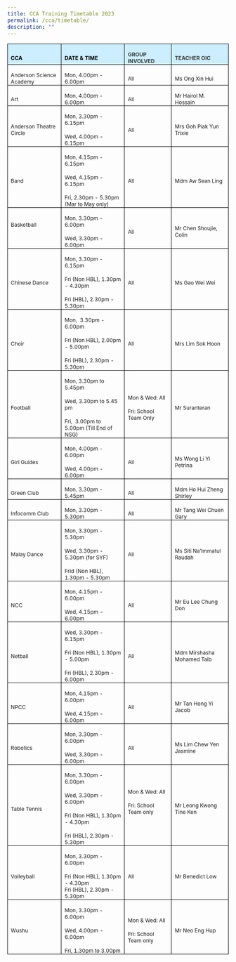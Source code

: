 ```yaml
---
title: CCA Training Timetable 2023
permalink: /cca/timetable/
description: ""
---
```

        

<table class="MsoNormalTable" border="1" cellspacing="0" cellpadding="0" width="680" style="margin-left:-.25pt;border-collapse:collapse;mso-table-layout-alt:fixed;
 border:none;mso-border-alt:solid black .5pt;mso-yfti-tbllook:1024;mso-padding-alt:
 0in 5.4pt 0in 5.4pt;mso-border-insideh:.5pt solid black;mso-border-insidev:
 .5pt solid black"><tbody><tr style="mso-yfti-irow:0;mso-yfti-firstrow:yes;height:12.5pt"><td width="162" style="width:121.5pt;border:solid black 1.0pt;mso-border-alt:
  solid black .5pt;background:#CCEEFF;padding:0in 5.4pt 0in 5.4pt;height:12.5pt"><p class="MsoNormal" style="margin-bottom:0in;line-height:normal"><b style="mso-bidi-font-weight:normal"><span lang="EN-SG" style="font-size:9.0pt;
  color:black;mso-color-alt:windowtext">CCA</span></b><b style="mso-bidi-font-weight:
  normal"><span lang="EN-SG" style="font-size:9.0pt"></span></b></p></td><td width="222" style="width:166.5pt;border:solid black 1.0pt;border-left:none;
  mso-border-left-alt:solid black .5pt;mso-border-alt:solid black .5pt;
  background:#CCEEFF;padding:0in 5.4pt 0in 5.4pt;height:12.5pt"><p class="MsoNormal" style="margin-bottom:0in;line-height:normal"><b style="mso-bidi-font-weight:normal"><span lang="EN-SG" style="font-size:9.0pt;
  color:black;mso-color-alt:windowtext">DATE &amp; TIME</span></b><b style="mso-bidi-font-weight:normal"><span lang="EN-SG" style="font-size:9.0pt"></span></b></p></td><td width="126" style="width:94.5pt;border:solid black 1.0pt;border-left:none;
  mso-border-left-alt:solid black .5pt;mso-border-alt:solid black .5pt;
  background:#CCEEFF;padding:0in 5.4pt 0in 5.4pt;height:12.5pt"><p class="MsoNormal" style="margin-bottom:0in;line-height:normal"><b style="mso-bidi-font-weight:normal"><span lang="EN-SG" style="font-size:9.0pt;
  color:#3D3D3D">GROUP INVOLVED</span></b><span lang="EN-SG" style="font-size:
  9.0pt"></span></p></td><td width="170" style="width:127.5pt;border:solid black 1.0pt;border-left:none;
  mso-border-left-alt:solid black .5pt;mso-border-alt:solid black .5pt;
  background:#CCEEFF;padding:0in 5.4pt 0in 5.4pt;height:12.5pt"><p class="MsoNormal" style="margin-bottom:0in;line-height:normal"><b style="mso-bidi-font-weight:normal"><span lang="EN-SG" style="font-size:9.0pt;
  color:#3D3D3D">TEACHER OIC</span></b><span lang="EN-SG" style="font-size:9.0pt"></span></p></td></tr><tr style="mso-yfti-irow:1;height:16.0pt"><td width="162" style="width:121.5pt;border:solid black 1.0pt;border-top:none;
  mso-border-top-alt:solid black .5pt;mso-border-alt:solid black .5pt;
  padding:0in 5.4pt 0in 5.4pt;height:16.0pt"><p class="MsoNormal" style="margin-bottom:0in;line-height:normal"><span lang="EN-SG" style="font-size:9.0pt">Anderson Science Academy</span></p></td><td width="222" style="width:166.5pt;border-top:none;border-left:none;
  border-bottom:solid black 1.0pt;border-right:solid black 1.0pt;mso-border-top-alt:
  solid black .5pt;mso-border-left-alt:solid black .5pt;mso-border-alt:solid black .5pt;
  padding:0in 5.4pt 0in 5.4pt;height:16.0pt"><p class="MsoNormal" style="margin-bottom:0in;line-height:normal"><span lang="EN-SG" style="font-size:9.0pt">Mon, 4.00pm - 6.00pm</span></p></td><td width="126" style="width:94.5pt;border-top:none;border-left:none;
  border-bottom:solid black 1.0pt;border-right:solid black 1.0pt;mso-border-top-alt:
  solid black .5pt;mso-border-left-alt:solid black .5pt;mso-border-alt:solid black .5pt;
  padding:0in 5.4pt 0in 5.4pt;height:16.0pt"><p class="MsoNormal" style="margin-bottom:0in;line-height:normal"><span lang="EN-SG" style="font-size:9.0pt">All</span></p></td><td width="170" style="width:127.5pt;border-top:none;border-left:none;
  border-bottom:solid black 1.0pt;border-right:solid black 1.0pt;mso-border-top-alt:
  solid black .5pt;mso-border-left-alt:solid black .5pt;mso-border-alt:solid black .5pt;
  padding:0in 5.4pt 0in 5.4pt;height:16.0pt"><p class="MsoNormal" style="margin-bottom:0in;line-height:normal"><span lang="EN-SG" style="font-size:9.0pt">Ms Ong Xin Hui</span></p></td></tr><tr style="mso-yfti-irow:2;height:12.4pt"><td width="162" style="width:121.5pt;border:solid black 1.0pt;border-top:none;
  mso-border-top-alt:solid black .5pt;mso-border-alt:solid black .5pt;
  padding:0in 5.4pt 0in 5.4pt;height:12.4pt"><p class="MsoNormal" style="margin-bottom:0in;line-height:normal"><span lang="EN-SG" style="font-size:9.0pt">Art</span></p></td><td width="222" style="width:166.5pt;border-top:none;border-left:none;
  border-bottom:solid black 1.0pt;border-right:solid black 1.0pt;mso-border-top-alt:
  solid black .5pt;mso-border-left-alt:solid black .5pt;mso-border-alt:solid black .5pt;
  padding:0in 5.4pt 0in 5.4pt;height:12.4pt"><p class="MsoNormal" style="margin-bottom:0in;line-height:normal"><span lang="EN-SG" style="font-size:9.0pt">Mon, 4.00pm - 6.00pm</span></p></td><td width="126" style="width:94.5pt;border-top:none;border-left:none;
  border-bottom:solid black 1.0pt;border-right:solid black 1.0pt;mso-border-top-alt:
  solid black .5pt;mso-border-left-alt:solid black .5pt;mso-border-alt:solid black .5pt;
  padding:0in 5.4pt 0in 5.4pt;height:12.4pt"><p class="MsoNormal" style="margin-bottom:0in;line-height:normal"><span lang="EN-SG" style="font-size:9.0pt">All</span></p></td><td width="170" style="width:127.5pt;border-top:none;border-left:none;
  border-bottom:solid black 1.0pt;border-right:solid black 1.0pt;mso-border-top-alt:
  solid black .5pt;mso-border-left-alt:solid black .5pt;mso-border-alt:solid black .5pt;
  padding:0in 5.4pt 0in 5.4pt;height:12.4pt"><p class="MsoNormal" style="margin-bottom:0in;line-height:normal"><span lang="EN-SG" style="font-size:9.0pt">Mr Hairol M. Hossain</span></p></td></tr><tr style="mso-yfti-irow:3;height:12.4pt"><td width="162" style="width:121.5pt;border:solid black 1.0pt;border-top:none;
  mso-border-top-alt:solid black .5pt;mso-border-alt:solid black .5pt;
  padding:0in 5.4pt 0in 5.4pt;height:12.4pt"><p class="MsoNormal" style="margin-bottom:0in;line-height:normal"><span lang="EN-SG" style="font-size:9.0pt">Anderson Theatre Circle</span></p></td><td width="222" style="width:166.5pt;border-top:none;border-left:none;
  border-bottom:solid black 1.0pt;border-right:solid black 1.0pt;mso-border-top-alt:
  solid black .5pt;mso-border-left-alt:solid black .5pt;mso-border-alt:solid black .5pt;
  padding:0in 5.4pt 0in 5.4pt;height:12.4pt"><p class="MsoNormal" style="margin-bottom:0in;line-height:normal"><span lang="EN-SG" style="font-size:9.0pt">Mon, 3.30pm - 6.15pm</span></p><p class="MsoNormal" style="margin-bottom:0in;line-height:normal"><span lang="EN-SG" style="font-size:9.0pt">Wed, 4.00pm - 6.15pm</span></p></td><td width="126" style="width:94.5pt;border-top:none;border-left:none;
  border-bottom:solid black 1.0pt;border-right:solid black 1.0pt;mso-border-top-alt:
  solid black .5pt;mso-border-left-alt:solid black .5pt;mso-border-alt:solid black .5pt;
  padding:0in 5.4pt 0in 5.4pt;height:12.4pt"><p class="MsoNormal" style="margin-bottom:0in;line-height:normal"><span lang="EN-SG" style="font-size:9.0pt">All</span></p></td><td width="170" style="width:127.5pt;border-top:none;border-left:none;
  border-bottom:solid black 1.0pt;border-right:solid black 1.0pt;mso-border-top-alt:
  solid black .5pt;mso-border-left-alt:solid black .5pt;mso-border-alt:solid black .5pt;
  padding:0in 5.4pt 0in 5.4pt;height:12.4pt"><p class="MsoNormal" style="margin-bottom:0in;line-height:normal"><span lang="EN-SG" style="font-size:9.0pt">Mrs Goh Piak Yun Trixie</span></p></td></tr><tr style="mso-yfti-irow:4;height:16.4pt"><td width="162" style="width:121.5pt;border:solid black 1.0pt;border-top:none;
  mso-border-top-alt:solid black .5pt;mso-border-alt:solid black .5pt;
  padding:0in 5.4pt 0in 5.4pt;height:16.4pt"><p class="MsoNormal" style="margin-bottom:0in;line-height:normal"><span lang="EN-SG" style="font-size:9.0pt">Band</span></p></td><td width="222" style="width:166.5pt;border-top:none;border-left:none;
  border-bottom:solid black 1.0pt;border-right:solid black 1.0pt;mso-border-top-alt:
  solid black .5pt;mso-border-left-alt:solid black .5pt;mso-border-alt:solid black .5pt;
  padding:0in 5.4pt 0in 5.4pt;height:16.4pt"><p class="MsoNormal" style="margin-bottom:0in;line-height:normal"><span lang="EN-SG" style="font-size:9.0pt">Mon, 4.15pm - 6.15pm</span></p><p class="MsoNormal" style="margin-bottom:0in;line-height:normal"><span lang="EN-SG" style="font-size:9.0pt">Wed, 4.15pm - 6.15pm</span></p><p class="MsoNormal" style="margin-bottom:0in;line-height:normal"><span lang="EN-SG" style="font-size:9.0pt">Fri, 2.30pm - 5.30pm (Mar to May only)</span></p></td><td width="126" style="width:94.5pt;border-top:none;border-left:none;
  border-bottom:solid black 1.0pt;border-right:solid black 1.0pt;mso-border-top-alt:
  solid black .5pt;mso-border-left-alt:solid black .5pt;mso-border-alt:solid black .5pt;
  padding:0in 5.4pt 0in 5.4pt;height:16.4pt"><p class="MsoNormal" style="margin-bottom:0in;line-height:normal"><span lang="EN-SG" style="font-size:9.0pt">All</span></p></td><td width="170" style="width:127.5pt;border-top:none;border-left:none;
  border-bottom:solid black 1.0pt;border-right:solid black 1.0pt;mso-border-top-alt:
  solid black .5pt;mso-border-left-alt:solid black .5pt;mso-border-alt:solid black .5pt;
  padding:0in 5.4pt 0in 5.4pt;height:16.4pt"><p class="MsoNormal" style="margin-bottom:0in;line-height:normal"><span lang="EN-SG" style="font-size:9.0pt">Mdm Aw Sean Ling</span></p></td></tr><tr style="mso-yfti-irow:5;height:19.15pt"><td width="162" style="width:121.5pt;border:solid black 1.0pt;border-top:none;
  mso-border-top-alt:solid black .5pt;mso-border-alt:solid black .5pt;
  padding:0in 5.4pt 0in 5.4pt;height:19.15pt"><p class="MsoNormal" style="margin-bottom:0in;line-height:normal"><span lang="EN-SG" style="font-size:9.0pt">Basketball</span></p><p class="MsoNormal" style="margin-bottom:0in;line-height:normal"><span lang="EN-SG" style="font-size:9.0pt">&nbsp;</span></p></td><td width="222" style="width:166.5pt;border-top:none;border-left:none;
  border-bottom:solid black 1.0pt;border-right:solid black 1.0pt;mso-border-top-alt:
  solid black .5pt;mso-border-left-alt:solid black .5pt;mso-border-alt:solid black .5pt;
  padding:0in 5.4pt 0in 5.4pt;height:19.15pt"><p class="MsoNormal" style="margin-bottom:0in;line-height:normal"><span lang="EN-SG" style="font-size:9.0pt">Mon, 3.30pm - 6.00pm</span></p><p class="MsoNormal" style="margin-bottom:0in;line-height:normal"><span lang="EN-SG" style="font-size:9.0pt">Wed, 3.30pm - 6.00pm</span></p></td><td width="126" style="width:94.5pt;border-top:none;border-left:none;
  border-bottom:solid black 1.0pt;border-right:solid black 1.0pt;mso-border-top-alt:
  solid black .5pt;mso-border-left-alt:solid black .5pt;mso-border-alt:solid black .5pt;
  padding:0in 5.4pt 0in 5.4pt;height:19.15pt"><p class="MsoNormal" style="margin-bottom:0in;line-height:normal"><span lang="EN-SG" style="font-size:9.0pt">All</span></p></td><td width="170" style="width:127.5pt;border-top:none;border-left:none;
  border-bottom:solid black 1.0pt;border-right:solid black 1.0pt;mso-border-top-alt:
  solid black .5pt;mso-border-left-alt:solid black .5pt;mso-border-alt:solid black .5pt;
  padding:0in 5.4pt 0in 5.4pt;height:19.15pt"><p class="MsoNormal" style="margin-bottom:0in;line-height:normal"><span lang="EN-SG" style="font-size:9.0pt">Mr Chen Shoujie, Colin</span></p></td></tr><tr style="mso-yfti-irow:6;height:27.35pt"><td width="162" style="width:121.5pt;border:solid black 1.0pt;border-top:none;
  mso-border-top-alt:solid black .5pt;mso-border-alt:solid black .5pt;
  padding:0in 5.4pt 0in 5.4pt;height:27.35pt"><p class="MsoNormal" style="margin-bottom:0in;line-height:normal"><span lang="EN-SG" style="font-size:9.0pt">Chinese Dance</span></p></td><td width="222" style="width:166.5pt;border-top:none;border-left:none;
  border-bottom:solid black 1.0pt;border-right:solid black 1.0pt;mso-border-top-alt:
  solid black .5pt;mso-border-left-alt:solid black .5pt;mso-border-alt:solid black .5pt;
  padding:0in 5.4pt 0in 5.4pt;height:27.35pt"><p class="MsoNormal" style="margin-bottom:0in;line-height:normal"><span lang="EN-SG" style="font-size:9.0pt">Mon, 3.30pm - 6.15pm</span></p><p class="MsoNormal" style="margin-bottom:0in;line-height:normal"><span lang="EN-SG" style="font-size:9.0pt">Fri (Non HBL), 1.30pm - 4.30pm</span></p><p class="MsoNormal" style="margin-bottom:0in;line-height:normal"><span lang="EN-SG" style="font-size:9.0pt">Fri (HBL), 2.30pm - 5.30pm</span></p></td><td width="126" style="width:94.5pt;border-top:none;border-left:none;
  border-bottom:solid black 1.0pt;border-right:solid black 1.0pt;mso-border-top-alt:
  solid black .5pt;mso-border-left-alt:solid black .5pt;mso-border-alt:solid black .5pt;
  padding:0in 5.4pt 0in 5.4pt;height:27.35pt"><p class="MsoNormal" style="margin-bottom:0in;line-height:normal"><span lang="EN-SG" style="font-size:9.0pt">All</span></p></td><td width="170" style="width:127.5pt;border-top:none;border-left:none;
  border-bottom:solid black 1.0pt;border-right:solid black 1.0pt;mso-border-top-alt:
  solid black .5pt;mso-border-left-alt:solid black .5pt;mso-border-alt:solid black .5pt;
  padding:0in 5.4pt 0in 5.4pt;height:27.35pt"><p class="MsoNormal" style="margin-bottom:0in;line-height:normal"><span lang="EN-SG" style="font-size:9.0pt">Ms Gao Wei Wei</span></p></td></tr><tr style="mso-yfti-irow:7;height:13.7pt"><td width="162" style="width:121.5pt;border:solid black 1.0pt;border-top:none;
  mso-border-top-alt:solid black .5pt;mso-border-alt:solid black .5pt;
  padding:0in 5.4pt 0in 5.4pt;height:13.7pt"><p class="MsoNormal" style="margin-bottom:0in;line-height:normal"><span lang="EN-SG" style="font-size:9.0pt">Choir</span></p></td><td width="222" style="width:166.5pt;border-top:none;border-left:none;
  border-bottom:solid black 1.0pt;border-right:solid black 1.0pt;mso-border-top-alt:
  solid black .5pt;mso-border-left-alt:solid black .5pt;mso-border-alt:solid black .5pt;
  padding:0in 5.4pt 0in 5.4pt;height:13.7pt"><p class="MsoNormal" style="margin-bottom:0in;line-height:normal"><span lang="EN-SG" style="font-size:9.0pt">Mon,<span style="mso-spacerun:yes">&nbsp; </span>3.30pm - 6.00pm</span></p><p class="MsoNormal" style="margin-bottom:0in;line-height:normal"><span lang="EN-SG" style="font-size:9.0pt">Fri (Non HBL), 2.00pm - 5.00pm</span></p><p class="MsoNormal" style="margin-bottom:0in;line-height:normal"><span lang="EN-SG" style="font-size:9.0pt">Fri (HBL), 2.30pm - 5.30pm</span></p></td><td width="126" style="width:94.5pt;border-top:none;border-left:none;
  border-bottom:solid black 1.0pt;border-right:solid black 1.0pt;mso-border-top-alt:
  solid black .5pt;mso-border-left-alt:solid black .5pt;mso-border-alt:solid black .5pt;
  padding:0in 5.4pt 0in 5.4pt;height:13.7pt"><p class="MsoNormal" style="margin-bottom:0in;line-height:normal"><span lang="EN-SG" style="font-size:9.0pt">All</span></p></td><td width="170" style="width:127.5pt;border-top:none;border-left:none;
  border-bottom:solid black 1.0pt;border-right:solid black 1.0pt;mso-border-top-alt:
  solid black .5pt;mso-border-left-alt:solid black .5pt;mso-border-alt:solid black .5pt;
  padding:0in 5.4pt 0in 5.4pt;height:13.7pt"><p class="MsoNormal" style="margin-bottom:0in;line-height:normal"><span lang="EN-SG" style="font-size:9.0pt">Mrs Lim Sok Hoon</span></p></td></tr><tr style="mso-yfti-irow:8;height:17.0pt"><td width="162" style="width:121.5pt;border:solid black 1.0pt;border-top:none;
  mso-border-top-alt:solid black .5pt;mso-border-alt:solid black .5pt;
  padding:0in 5.4pt 0in 5.4pt;height:17.0pt"><p class="MsoNormal" style="margin-bottom:0in;line-height:normal"><span lang="EN-SG" style="font-size:9.0pt">Football</span></p></td><td width="222" style="width:166.5pt;border-top:none;border-left:none;
  border-bottom:solid black 1.0pt;border-right:solid black 1.0pt;mso-border-top-alt:
  solid black .5pt;mso-border-left-alt:solid black .5pt;mso-border-alt:solid black .5pt;
  padding:0in 5.4pt 0in 5.4pt;height:17.0pt"><p class="MsoNormal" style="margin-bottom:0in;line-height:normal"><span lang="EN-SG" style="font-size:9.0pt">Mon, 3.30pm to 5.45pm</span></p><p class="MsoNormal" style="margin-bottom:0in;line-height:normal"><span lang="EN-SG" style="font-size:9.0pt">Wed, 3.30pm to 5.45 pm</span></p><p class="MsoNormal" style="margin-bottom:0in;line-height:normal"><span lang="EN-SG" style="font-size:9.0pt">Fri,<span style="mso-spacerun:yes">&nbsp; </span>3.00pm to 5.00pm (Till End of NSG)<span style="mso-spacerun:yes">&nbsp;</span></span></p></td><td width="126" style="width:94.5pt;border-top:none;border-left:none;
  border-bottom:solid black 1.0pt;border-right:solid black 1.0pt;mso-border-top-alt:
  solid black .5pt;mso-border-left-alt:solid black .5pt;mso-border-alt:solid black .5pt;
  padding:0in 5.4pt 0in 5.4pt;height:17.0pt"><p class="MsoNormal" style="margin-bottom:0in;line-height:normal"><span lang="EN-SG" style="font-size:9.0pt">Mon &amp; Wed: All</span></p><p class="MsoNormal" style="margin-bottom:0in;line-height:normal"><span lang="EN-SG" style="font-size:9.0pt">Fri: School Team Only</span></p></td><td width="170" style="width:127.5pt;border-top:none;border-left:none;
  border-bottom:solid black 1.0pt;border-right:solid black 1.0pt;mso-border-top-alt:
  solid black .5pt;mso-border-left-alt:solid black .5pt;mso-border-alt:solid black .5pt;
  padding:0in 5.4pt 0in 5.4pt;height:17.0pt"><p class="MsoNormal" style="margin-bottom:0in;line-height:normal"><span lang="EN-SG" style="font-size:9.0pt">Mr Suranteran</span></p></td></tr><tr style="mso-yfti-irow:9;height:13.2pt"><td width="162" style="width:121.5pt;border:solid black 1.0pt;border-top:none;
  mso-border-top-alt:solid black .5pt;mso-border-alt:solid black .5pt;
  padding:0in 5.4pt 0in 5.4pt;height:13.2pt"><p class="MsoNormal" style="margin-bottom:0in;line-height:normal"><span lang="EN-SG" style="font-size:9.0pt">Girl Guides</span></p></td><td width="222" style="width:166.5pt;border-top:none;border-left:none;
  border-bottom:solid black 1.0pt;border-right:solid black 1.0pt;mso-border-top-alt:
  solid black .5pt;mso-border-left-alt:solid black .5pt;mso-border-alt:solid black .5pt;
  padding:0in 5.4pt 0in 5.4pt;height:13.2pt"><p class="MsoNormal" style="margin-bottom:0in;line-height:normal"><span lang="EN-SG" style="font-size:9.0pt">Mon, 4.00pm - 6.00pm</span></p><p class="MsoNormal" style="margin-bottom:0in;line-height:normal"><span lang="EN-SG" style="font-size:9.0pt">Wed, 4.00pm - 6.00pm</span></p></td><td width="126" style="width:94.5pt;border-top:none;border-left:none;
  border-bottom:solid black 1.0pt;border-right:solid black 1.0pt;mso-border-top-alt:
  solid black .5pt;mso-border-left-alt:solid black .5pt;mso-border-alt:solid black .5pt;
  padding:0in 5.4pt 0in 5.4pt;height:13.2pt"><p class="MsoNormal" style="margin-bottom:0in;line-height:normal"><span lang="EN-SG" style="font-size:9.0pt">All</span></p></td><td width="170" style="width:127.5pt;border-top:none;border-left:none;
  border-bottom:solid black 1.0pt;border-right:solid black 1.0pt;mso-border-top-alt:
  solid black .5pt;mso-border-left-alt:solid black .5pt;mso-border-alt:solid black .5pt;
  padding:0in 5.4pt 0in 5.4pt;height:13.2pt"><p class="MsoNormal" style="margin-bottom:0in;line-height:normal"><span lang="EN-SG" style="font-size:9.0pt">Ms Wong Li Yi Petrina</span></p></td></tr><tr style="mso-yfti-irow:10;height:12.6pt"><td width="162" style="width:121.5pt;border:solid black 1.0pt;border-top:none;
  mso-border-top-alt:solid black .5pt;mso-border-alt:solid black .5pt;
  padding:0in 5.4pt 0in 5.4pt;height:12.6pt"><p class="MsoNormal" style="margin-bottom:0in;line-height:normal"><span lang="EN-SG" style="font-size:9.0pt">Green Club</span></p></td><td width="222" style="width:166.5pt;border-top:none;border-left:none;
  border-bottom:solid black 1.0pt;border-right:solid black 1.0pt;mso-border-top-alt:
  solid black .5pt;mso-border-left-alt:solid black .5pt;mso-border-alt:solid black .5pt;
  padding:0in 5.4pt 0in 5.4pt;height:12.6pt"><p class="MsoNormal" style="margin-bottom:0in;line-height:normal"><span lang="EN-SG" style="font-size:9.0pt">Mon, 3.30pm - 5.45pm</span></p></td><td width="126" style="width:94.5pt;border-top:none;border-left:none;
  border-bottom:solid black 1.0pt;border-right:solid black 1.0pt;mso-border-top-alt:
  solid black .5pt;mso-border-left-alt:solid black .5pt;mso-border-alt:solid black .5pt;
  padding:0in 5.4pt 0in 5.4pt;height:12.6pt"><p class="MsoNormal" style="margin-bottom:0in;line-height:normal"><span lang="EN-SG" style="font-size:9.0pt">All</span></p></td><td width="170" style="width:127.5pt;border-top:none;border-left:none;
  border-bottom:solid black 1.0pt;border-right:solid black 1.0pt;mso-border-top-alt:
  solid black .5pt;mso-border-left-alt:solid black .5pt;mso-border-alt:solid black .5pt;
  padding:0in 5.4pt 0in 5.4pt;height:12.6pt"><p class="MsoNormal" style="margin-bottom:0in;line-height:normal"><span lang="EN-SG" style="font-size:9.0pt">Mdm Ho Hui Zheng Shirley</span></p></td></tr><tr style="mso-yfti-irow:11;height:13.2pt"><td width="162" style="width:121.5pt;border:solid black 1.0pt;border-top:none;
  mso-border-top-alt:solid black .5pt;mso-border-alt:solid black .5pt;
  padding:0in 5.4pt 0in 5.4pt;height:13.2pt"><p class="MsoNormal" style="margin-bottom:0in;line-height:normal"><span lang="EN-SG" style="font-size:9.0pt">Infocomm Club</span></p></td><td width="222" style="width:166.5pt;border-top:none;border-left:none;
  border-bottom:solid black 1.0pt;border-right:solid black 1.0pt;mso-border-top-alt:
  solid black .5pt;mso-border-left-alt:solid black .5pt;mso-border-alt:solid black .5pt;
  padding:0in 5.4pt 0in 5.4pt;height:13.2pt"><p class="MsoNormal" style="margin-bottom:0in;line-height:normal"><span lang="EN-SG" style="font-size:9.0pt">Mon, 3.30pm - 5.30pm</span></p></td><td width="126" style="width:94.5pt;border-top:none;border-left:none;
  border-bottom:solid black 1.0pt;border-right:solid black 1.0pt;mso-border-top-alt:
  solid black .5pt;mso-border-left-alt:solid black .5pt;mso-border-alt:solid black .5pt;
  padding:0in 5.4pt 0in 5.4pt;height:13.2pt"><p class="MsoNormal" style="margin-bottom:0in;line-height:normal"><span lang="EN-SG" style="font-size:9.0pt">All</span></p></td><td width="170" style="width:127.5pt;border-top:none;border-left:none;
  border-bottom:solid black 1.0pt;border-right:solid black 1.0pt;mso-border-top-alt:
  solid black .5pt;mso-border-left-alt:solid black .5pt;mso-border-alt:solid black .5pt;
  padding:0in 5.4pt 0in 5.4pt;height:13.2pt"><p class="MsoNormal" style="margin-bottom:0in;line-height:normal"><span lang="EN-SG" style="font-size:9.0pt">Mr Tang Wei Chuen Gary</span></p></td></tr><tr style="mso-yfti-irow:12;height:24.75pt"><td width="162" style="width:121.5pt;border:solid black 1.0pt;border-top:none;
  mso-border-top-alt:solid black .5pt;mso-border-alt:solid black .5pt;
  padding:0in 5.4pt 0in 5.4pt;height:24.75pt"><p class="MsoNormal" style="margin-bottom:0in;line-height:normal"><span lang="EN-SG" style="font-size:9.0pt">Malay Dance</span></p></td><td width="222" style="width:166.5pt;border-top:none;border-left:none;
  border-bottom:solid black 1.0pt;border-right:solid black 1.0pt;mso-border-top-alt:
  solid black .5pt;mso-border-left-alt:solid black .5pt;mso-border-alt:solid black .5pt;
  padding:0in 5.4pt 0in 5.4pt;height:24.75pt"><p class="MsoNormal" style="margin-bottom:0in;line-height:normal"><span lang="EN-SG" style="font-size:9.0pt">Mon, 3.30pm - 5.30pm</span></p><p class="MsoNormal" style="margin-bottom:0in;line-height:normal"><span lang="EN-SG" style="font-size:9.0pt">Wed, 3.30pm - 5.30pm (for SYF)</span></p><p class="MsoNormal" style="margin-bottom:0in;line-height:normal"><span lang="EN-SG" style="font-size:9.0pt">Frid (Non HBL),<span style="mso-spacerun:yes">&nbsp; </span>1.30pm - 5.30pm</span></p></td><td width="126" style="width:94.5pt;border-top:none;border-left:none;
  border-bottom:solid black 1.0pt;border-right:solid black 1.0pt;mso-border-top-alt:
  solid black .5pt;mso-border-left-alt:solid black .5pt;mso-border-alt:solid black .5pt;
  padding:0in 5.4pt 0in 5.4pt;height:24.75pt"><p class="MsoNormal" style="margin-bottom:0in;line-height:normal"><span lang="EN-SG" style="font-size:9.0pt">All</span></p></td><td width="170" style="width:127.5pt;border-top:none;border-left:none;
  border-bottom:solid black 1.0pt;border-right:solid black 1.0pt;mso-border-top-alt:
  solid black .5pt;mso-border-left-alt:solid black .5pt;mso-border-alt:solid black .5pt;
  padding:0in 5.4pt 0in 5.4pt;height:24.75pt"><p class="MsoNormal" style="margin-bottom:0in;line-height:normal"><span lang="EN-SG" style="font-size:9.0pt">Ms Siti Na’Immatul Raudah</span></p></td></tr><tr style="mso-yfti-irow:13;height:7.9pt"><td width="162" style="width:121.5pt;border:solid black 1.0pt;border-top:none;
  mso-border-top-alt:solid black .5pt;mso-border-alt:solid black .5pt;
  padding:0in 5.4pt 0in 5.4pt;height:7.9pt"><p class="MsoNormal" style="margin-bottom:0in;line-height:normal"><span lang="EN-SG" style="font-size:9.0pt">NCC</span></p></td><td width="222" style="width:166.5pt;border-top:none;border-left:none;
  border-bottom:solid black 1.0pt;border-right:solid black 1.0pt;mso-border-top-alt:
  solid black .5pt;mso-border-left-alt:solid black .5pt;mso-border-alt:solid black .5pt;
  padding:0in 5.4pt 0in 5.4pt;height:7.9pt"><p class="MsoNormal" style="margin-bottom:0in;line-height:normal"><span lang="EN-SG" style="font-size:9.0pt">Mon, 4.15pm - 6.00pm</span></p><p class="MsoNormal" style="margin-bottom:0in;line-height:normal"><span lang="EN-SG" style="font-size:9.0pt">Wed, 4.15pm - 6.00pm</span></p></td><td width="126" style="width:94.5pt;border-top:none;border-left:none;
  border-bottom:solid black 1.0pt;border-right:solid black 1.0pt;mso-border-top-alt:
  solid black .5pt;mso-border-left-alt:solid black .5pt;mso-border-alt:solid black .5pt;
  padding:0in 5.4pt 0in 5.4pt;height:7.9pt"><p class="MsoNormal" style="margin-bottom:0in;line-height:normal"><span lang="EN-SG" style="font-size:9.0pt">All</span></p></td><td width="170" style="width:127.5pt;border-top:none;border-left:none;
  border-bottom:solid black 1.0pt;border-right:solid black 1.0pt;mso-border-top-alt:
  solid black .5pt;mso-border-left-alt:solid black .5pt;mso-border-alt:solid black .5pt;
  padding:0in 5.4pt 0in 5.4pt;height:7.9pt"><p class="MsoNormal" style="margin-bottom:0in;line-height:normal"><span lang="EN-SG" style="font-size:9.0pt">Mr&nbsp;Eu Lee Chung Don</span></p></td></tr><tr style="mso-yfti-irow:14;height:24.75pt"><td width="162" style="width:121.5pt;border:solid black 1.0pt;border-top:none;
  mso-border-top-alt:solid black .5pt;mso-border-alt:solid black .5pt;
  padding:0in 5.4pt 0in 5.4pt;height:24.75pt"><p class="MsoNormal" style="margin-bottom:0in;line-height:normal"><span lang="EN-SG" style="font-size:9.0pt">Netball</span></p></td><td width="222" style="width:166.5pt;border-top:none;border-left:none;
  border-bottom:solid black 1.0pt;border-right:solid black 1.0pt;mso-border-top-alt:
  solid black .5pt;mso-border-left-alt:solid black .5pt;mso-border-alt:solid black .5pt;
  padding:0in 5.4pt 0in 5.4pt;height:24.75pt"><p class="MsoNormal" style="margin-bottom:0in;line-height:normal"><span lang="EN-SG" style="font-size:9.0pt">Wed, 3.30pm - 6.15pm</span></p><p class="MsoNormal" style="margin-bottom:0in;line-height:normal"><span lang="EN-SG" style="font-size:9.0pt">Fri (Non HBL), 1.30pm - 5.00pm</span></p><p class="MsoNormal" style="margin-bottom:0in;line-height:normal"><span lang="EN-SG" style="font-size:9.0pt">Fri (HBL), 2.30pm - 6.00pm</span></p></td><td width="126" style="width:94.5pt;border-top:none;border-left:none;
  border-bottom:solid black 1.0pt;border-right:solid black 1.0pt;mso-border-top-alt:
  solid black .5pt;mso-border-left-alt:solid black .5pt;mso-border-alt:solid black .5pt;
  padding:0in 5.4pt 0in 5.4pt;height:24.75pt"><p class="MsoNormal" style="margin-bottom:0in;line-height:normal"><span lang="EN-SG" style="font-size:9.0pt">All</span></p></td><td width="170" style="width:127.5pt;border-top:none;border-left:none;
  border-bottom:solid black 1.0pt;border-right:solid black 1.0pt;mso-border-top-alt:
  solid black .5pt;mso-border-left-alt:solid black .5pt;mso-border-alt:solid black .5pt;
  padding:0in 5.4pt 0in 5.4pt;height:24.75pt"><p class="MsoNormal" style="margin-bottom:0in;line-height:normal"><span lang="EN-SG" style="font-size:9.0pt">Mdm Mirshasha Mohamed Taib</span></p></td></tr><tr style="mso-yfti-irow:15;height:11.5pt"><td width="162" style="width:121.5pt;border:solid black 1.0pt;border-top:none;
  mso-border-top-alt:solid black .5pt;mso-border-alt:solid black .5pt;
  padding:0in 5.4pt 0in 5.4pt;height:11.5pt"><p class="MsoNormal" style="margin-bottom:0in;line-height:normal"><span lang="EN-SG" style="font-size:9.0pt">NPCC</span></p></td><td width="222" style="width:166.5pt;border-top:none;border-left:none;
  border-bottom:solid black 1.0pt;border-right:solid black 1.0pt;mso-border-top-alt:
  solid black .5pt;mso-border-left-alt:solid black .5pt;mso-border-alt:solid black .5pt;
  padding:0in 5.4pt 0in 5.4pt;height:11.5pt"><p class="MsoNormal" style="margin-bottom:0in;line-height:normal"><span lang="EN-SG" style="font-size:9.0pt">Mon, 4.15pm - 6.00pm</span></p><p class="MsoNormal" style="margin-bottom:0in;line-height:normal"><span lang="EN-SG" style="font-size:9.0pt">Wed, 4.15pm - 6.00pm</span></p></td><td width="126" style="width:94.5pt;border-top:none;border-left:none;
  border-bottom:solid black 1.0pt;border-right:solid black 1.0pt;mso-border-top-alt:
  solid black .5pt;mso-border-left-alt:solid black .5pt;mso-border-alt:solid black .5pt;
  padding:0in 5.4pt 0in 5.4pt;height:11.5pt"><p class="MsoNormal" style="margin-bottom:0in;line-height:normal"><span lang="EN-SG" style="font-size:9.0pt">All</span></p></td><td width="170" style="width:127.5pt;border-top:none;border-left:none;
  border-bottom:solid black 1.0pt;border-right:solid black 1.0pt;mso-border-top-alt:
  solid black .5pt;mso-border-left-alt:solid black .5pt;mso-border-alt:solid black .5pt;
  padding:0in 5.4pt 0in 5.4pt;height:11.5pt"><p class="MsoNormal" style="margin-bottom:0in;line-height:normal"><span lang="EN-SG" style="font-size:9.0pt">Mr Tan Hong Yi Jacob</span></p></td></tr><tr style="mso-yfti-irow:16;height:24.75pt"><td width="162" style="width:121.5pt;border:solid black 1.0pt;border-top:none;
  mso-border-top-alt:solid black .5pt;mso-border-alt:solid black .5pt;
  padding:0in 5.4pt 0in 5.4pt;height:24.75pt"><p class="MsoNormal" style="margin-bottom:0in;line-height:normal"><span lang="EN-SG" style="font-size:9.0pt">Robotics</span></p></td><td width="222" style="width:166.5pt;border-top:none;border-left:none;
  border-bottom:solid black 1.0pt;border-right:solid black 1.0pt;mso-border-top-alt:
  solid black .5pt;mso-border-left-alt:solid black .5pt;mso-border-alt:solid black .5pt;
  padding:0in 5.4pt 0in 5.4pt;height:24.75pt"><p class="MsoNormal" style="margin-bottom:0in;line-height:normal"><span lang="EN-SG" style="font-size:9.0pt">Mon, 3.30pm - 6.00pm</span></p><p class="MsoNormal" style="margin-bottom:0in;line-height:normal"><span lang="EN-SG" style="font-size:9.0pt">Wed, 3.30pm - 6.00pm</span></p></td><td width="126" style="width:94.5pt;border-top:none;border-left:none;
  border-bottom:solid black 1.0pt;border-right:solid black 1.0pt;mso-border-top-alt:
  solid black .5pt;mso-border-left-alt:solid black .5pt;mso-border-alt:solid black .5pt;
  padding:0in 5.4pt 0in 5.4pt;height:24.75pt"><p class="MsoNormal" style="margin-bottom:0in;line-height:normal"><span lang="EN-SG" style="font-size:9.0pt">All</span></p></td><td width="170" style="width:127.5pt;border-top:none;border-left:none;
  border-bottom:solid black 1.0pt;border-right:solid black 1.0pt;mso-border-top-alt:
  solid black .5pt;mso-border-left-alt:solid black .5pt;mso-border-alt:solid black .5pt;
  padding:0in 5.4pt 0in 5.4pt;height:24.75pt"><p class="MsoNormal" style="margin-bottom:0in;line-height:normal"><span lang="EN-SG" style="font-size:9.0pt">Ms Lim Chew Yen Jasmine</span></p></td></tr><tr style="mso-yfti-irow:17;height:27.45pt"><td width="162" style="width:121.5pt;border:solid black 1.0pt;border-top:none;
  mso-border-top-alt:solid black .5pt;mso-border-alt:solid black .5pt;
  padding:0in 5.4pt 0in 5.4pt;height:27.45pt"><p class="MsoNormal" style="margin-bottom:0in;line-height:normal"><span lang="EN-SG" style="font-size:9.0pt">Table Tennis</span></p></td><td width="222" style="width:166.5pt;border-top:none;border-left:none;
  border-bottom:solid black 1.0pt;border-right:solid black 1.0pt;mso-border-top-alt:
  solid black .5pt;mso-border-left-alt:solid black .5pt;mso-border-alt:solid black .5pt;
  padding:0in 5.4pt 0in 5.4pt;height:27.45pt"><p class="MsoNormal" style="margin-bottom:0in;line-height:normal"><span lang="EN-SG" style="font-size:9.0pt">Mon, 3.30pm - 6.00pm</span></p><p class="MsoNormal" style="margin-bottom:0in;line-height:normal"><span lang="EN-SG" style="font-size:9.0pt">Wed, 3.30pm - 6.00pm</span></p><p class="MsoNormal" style="margin-bottom:0in;line-height:normal"><span lang="EN-SG" style="font-size:9.0pt">Fri (Non HBL), 1.30pm - 4.30pm</span></p><p class="MsoNormal" style="margin-bottom:0in;line-height:normal"><span lang="EN-SG" style="font-size:9.0pt">Fri (HBL), 2.30pm - 5.30pm</span></p></td><td width="126" style="width:94.5pt;border-top:none;border-left:none;
  border-bottom:solid black 1.0pt;border-right:solid black 1.0pt;mso-border-top-alt:
  solid black .5pt;mso-border-left-alt:solid black .5pt;mso-border-alt:solid black .5pt;
  padding:0in 5.4pt 0in 5.4pt;height:27.45pt"><p class="MsoNormal" style="margin-bottom:0in;line-height:normal"><span lang="EN-SG" style="font-size:9.0pt">Mon &amp; Wed: All</span></p><p class="MsoNormal" style="margin-bottom:0in;line-height:normal"><span lang="EN-SG" style="font-size:9.0pt">Fri: School Team only</span></p><p class="MsoNormal" style="margin-bottom:0in;line-height:normal"><span lang="EN-SG" style="font-size:9.0pt">&nbsp;</span></p></td><td width="170" style="width:127.5pt;border-top:none;border-left:none;
  border-bottom:solid black 1.0pt;border-right:solid black 1.0pt;mso-border-top-alt:
  solid black .5pt;mso-border-left-alt:solid black .5pt;mso-border-alt:solid black .5pt;
  padding:0in 5.4pt 0in 5.4pt;height:27.45pt"><p class="MsoNormal" style="margin-bottom:0in;line-height:normal"><span lang="EN-SG" style="font-size:9.0pt">Mr Leong Kwong Tine Ken</span></p></td></tr><tr style="mso-yfti-irow:18;height:19.2pt"><td width="162" style="width:121.5pt;border:solid black 1.0pt;border-top:none;
  mso-border-top-alt:solid black .5pt;mso-border-alt:solid black .5pt;
  padding:0in 5.4pt 0in 5.4pt;height:19.2pt"><p class="MsoNormal" style="margin-bottom:0in;line-height:normal"><span lang="EN-SG" style="font-size:9.0pt">Volleyball</span></p></td><td width="222" style="width:166.5pt;border-top:none;border-left:none;
  border-bottom:solid black 1.0pt;border-right:solid black 1.0pt;mso-border-top-alt:
  solid black .5pt;mso-border-left-alt:solid black .5pt;mso-border-alt:solid black .5pt;
  padding:0in 5.4pt 0in 5.4pt;height:19.2pt"><p class="MsoNormal" style="margin-bottom:0in;line-height:normal"><span lang="EN-SG" style="font-size:9.0pt">Mon, 3.30pm - 6.00pm</span></p><p class="MsoNormal" style="margin-bottom:0in;line-height:normal"><span lang="EN-SG" style="font-size:9.0pt">Fri (Non HBL), 1.30pm - 4.30pm<br>Fri (HBL), 2.30pm - 5.30pm</span></p></td><td width="126" style="width:94.5pt;border-top:none;border-left:none;
  border-bottom:solid black 1.0pt;border-right:solid black 1.0pt;mso-border-top-alt:
  solid black .5pt;mso-border-left-alt:solid black .5pt;mso-border-alt:solid black .5pt;
  padding:0in 5.4pt 0in 5.4pt;height:19.2pt"><p class="MsoNormal" style="margin-bottom:0in;line-height:normal"><span lang="EN-SG" style="font-size:9.0pt">All</span></p></td><td width="170" style="width:127.5pt;border-top:none;border-left:none;
  border-bottom:solid black 1.0pt;border-right:solid black 1.0pt;mso-border-top-alt:
  solid black .5pt;mso-border-left-alt:solid black .5pt;mso-border-alt:solid black .5pt;
  padding:0in 5.4pt 0in 5.4pt;height:19.2pt"><p class="MsoNormal" style="margin-bottom:0in;line-height:normal"><span lang="EN-SG" style="font-size:9.0pt">Mr Benedict Low</span></p></td></tr><tr style="mso-yfti-irow:19;mso-yfti-lastrow:yes;height:28.85pt"><td width="162" style="width:121.5pt;border:solid black 1.0pt;border-top:none;
  mso-border-top-alt:solid black .5pt;mso-border-alt:solid black .5pt;
  padding:0in 5.4pt 0in 5.4pt;height:28.85pt"><p class="MsoNormal" style="margin-bottom:0in;line-height:normal"><span lang="EN-SG" style="font-size:9.0pt">Wushu</span></p></td><td width="222" style="width:166.5pt;border-top:none;border-left:none;
  border-bottom:solid black 1.0pt;border-right:solid black 1.0pt;mso-border-top-alt:
  solid black .5pt;mso-border-left-alt:solid black .5pt;mso-border-alt:solid black .5pt;
  padding:0in 5.4pt 0in 5.4pt;height:28.85pt"><p class="MsoNormal" style="margin-bottom:0in;line-height:normal"><span lang="EN-SG" style="font-size:9.0pt">Mon, 3.30pm - 6.00pm</span></p><p class="MsoNormal" style="margin-bottom:0in;line-height:normal"><span lang="EN-SG" style="font-size:9.0pt">Wed, 4.00pm - 6.00pm</span></p><p class="MsoNormal" style="margin-bottom:0in;line-height:normal"><span lang="EN-SG" style="font-size:9.0pt">Fri, 1.30pm to 3.00pm</span></p></td><td width="126" style="width:94.5pt;border-top:none;border-left:none;
  border-bottom:solid black 1.0pt;border-right:solid black 1.0pt;mso-border-top-alt:
  solid black .5pt;mso-border-left-alt:solid black .5pt;mso-border-alt:solid black .5pt;
  padding:0in 5.4pt 0in 5.4pt;height:28.85pt"><p class="MsoNormal" style="margin-bottom:0in;line-height:normal"><span lang="EN-SG" style="font-size:9.0pt">Mon &amp; Wed: All</span></p><p class="MsoNormal" style="margin-bottom:0in;line-height:normal"><span lang="EN-SG" style="font-size:9.0pt">Fri: School Team only</span></p></td><td width="170" style="width:127.5pt;border-top:none;border-left:none;
  border-bottom:solid black 1.0pt;border-right:solid black 1.0pt;mso-border-top-alt:
  solid black .5pt;mso-border-left-alt:solid black .5pt;mso-border-alt:solid black .5pt;
  padding:0in 5.4pt 0in 5.4pt;height:28.85pt"><p class="MsoNormal" style="margin-bottom:0in;line-height:normal"><span lang="EN-SG" style="font-size:9.0pt">Mr Neo Eng Hup</span></p></td></tr></tbody></table>